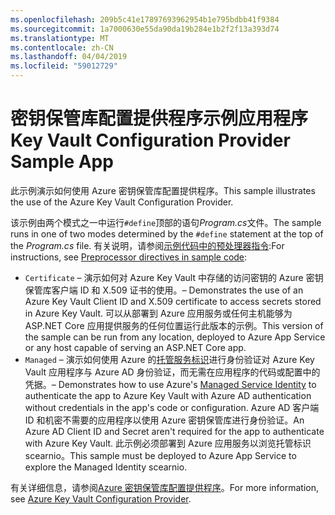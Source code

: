 ```yaml
---
ms.openlocfilehash: 209b5c41e17897693962954b1e795bdbb41f9384
ms.sourcegitcommit: 1a7000630e55da90da19b284e1b2f2f13a393d74
ms.translationtype: MT
ms.contentlocale: zh-CN
ms.lasthandoff: 04/04/2019
ms.locfileid: "59012729"
---
```

# <a name="key-vault-configuration-provider-sample-app"></a><span data-ttu-id="a26ee-101">密钥保管库配置提供程序示例应用程序</span><span class="sxs-lookup"><span data-stu-id="a26ee-101">Key Vault Configuration Provider Sample App</span></span>

<span data-ttu-id="a26ee-102">此示例演示如何使用 Azure 密钥保管库配置提供程序。</span><span class="sxs-lookup"><span data-stu-id="a26ee-102">This sample illustrates the use of the Azure Key Vault Configuration Provider.</span></span>

<span data-ttu-id="a26ee-103">该示例由两个模式之一中运行`#define`顶部的语句*Program.cs*文件。</span><span class="sxs-lookup"><span data-stu-id="a26ee-103">The sample runs in one of two modes determined by the `#define` statement at the top of the *Program.cs* file.</span></span> <span data-ttu-id="a26ee-104">有关说明，请参阅[示例代码中的预处理器指令](https://docs.microsoft.com/aspnet/core#preprocessor-directives-in-sample-code):</span><span class="sxs-lookup"><span data-stu-id="a26ee-104">For instructions, see [Preprocessor directives in sample code](https://docs.microsoft.com/aspnet/core#preprocessor-directives-in-sample-code):</span></span>

* `Certificate` <span data-ttu-id="a26ee-105">&ndash; 演示如何对 Azure Key Vault 中存储的访问密钥的 Azure 密钥保管库客户端 ID 和 X.509 证书的使用。</span><span class="sxs-lookup"><span data-stu-id="a26ee-105">&ndash; Demonstrates the use of an Azure Key Vault Client ID and X.509 certificate to access secrets stored in Azure Key Vault.</span></span> <span data-ttu-id="a26ee-106">可以从部署到 Azure 应用服务或任何主机能够为 ASP.NET Core 应用提供服务的任何位置运行此版本的示例。</span><span class="sxs-lookup"><span data-stu-id="a26ee-106">This version of the sample can be run from any location, deployed to Azure App Service or any host capable of serving an ASP.NET Core app.</span></span>
* `Managed` <span data-ttu-id="a26ee-107">&ndash; 演示如何使用 Azure 的[托管服务标识](https://docs.microsoft.com/azure/active-directory/managed-identities-azure-resources/overview)进行身份验证对 Azure Key Vault 应用程序与 Azure AD 身份验证，而无需在应用程序的代码或配置中的凭据。</span><span class="sxs-lookup"><span data-stu-id="a26ee-107">&ndash; Demonstrates how to use Azure's [Managed Service Identity](https://docs.microsoft.com/azure/active-directory/managed-identities-azure-resources/overview) to authenticate the app to Azure Key Vault with Azure AD authentication without credentials in the app's code or configuration.</span></span> <span data-ttu-id="a26ee-108">Azure AD 客户端 ID 和机密不需要的应用程序以使用 Azure 密钥保管库进行身份验证。</span><span class="sxs-lookup"><span data-stu-id="a26ee-108">An Azure AD Client ID and Secret aren't required for the app to authenticate with Azure Key Vault.</span></span> <span data-ttu-id="a26ee-109">此示例必须部署到 Azure 应用服务以浏览托管标识 scearnio。</span><span class="sxs-lookup"><span data-stu-id="a26ee-109">This sample must be deployed to Azure App Service to explore the Managed Identity scearnio.</span></span>

<span data-ttu-id="a26ee-110">有关详细信息，请参阅[Azure 密钥保管库配置提供程序](https://docs.microsoft.com/aspnet/core/security/key-vault-configuration)。</span><span class="sxs-lookup"><span data-stu-id="a26ee-110">For more information, see [Azure Key Vault Configuration Provider](https://docs.microsoft.com/aspnet/core/security/key-vault-configuration).</span></span>
